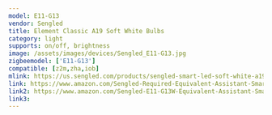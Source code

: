 ```yaml
---
model: E11-G13
vendor: Sengled
title: Element Classic A19 Soft White Bulbs
category: light
supports: on/off, brightness
image: /assets/images/devices/Sengled_E11-G13.jpg
zigbeemodel: ['E11-G13']
compatible: [z2m,zha,iob]
mlink: https://us.sengled.com/products/sengled-smart-led-soft-white-a19-bulb
link: https://www.amazon.com/Sengled-Required-Equivalent-Assistant-SmartThings/dp/B074K427TZ
link2: https://www.amazon.com/Sengled-E11-G13W-Equivalent-Assistant-SmartThings/dp/B01N7I4X94
link3: 
---
```

